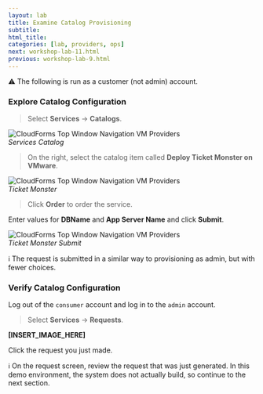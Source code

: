 ```yaml
---
layout: lab
title: Examine Catalog Provisioning
subtitle:
html_title:
categories: [lab, providers, ops]
next: workshop-lab-11.html
previous: workshop-lab-9.html
---
```


:warning: The following is run as a customer (not admin) account.

### Explore Catalog Configuration

> Select **Services** → **Catalogs**.

<img alt="CloudForms Top Window Navigation VM Providers" src="{{ site.baseurl }}/www-default/screenshots/cfme-services-catalog.png"/><br/>
*Services Catalog*

> On the right, select the catalog item called **Deploy Ticket Monster on VMware**.

<img alt="CloudForms Top Window Navigation VM Providers" src="{{ site.baseurl }}/www-default/screenshots/cfme-ticket-monster.png"/><br/>
*Ticket Monster*

> Click **Order** to order the service.

Enter values for **DBName** and **App Server Name** and click **Submit**.

<img alt="CloudForms Top Window Navigation VM Providers" src="{{ site.baseurl }}/www-default/screenshots/cfme-ticket-monster-submit.png"/><br/>
*Ticket Monster Submit*

:information_source: The request is submitted in a similar way to provisioning as admin, but with fewer choices.

### Verify Catalog Configuration

Log out of the `consumer` account and log in to the `admin` account.

> Select **Services** → **Requests**.

**[INSERT_IMAGE_HERE]**

Click the request you just made.

:information_source: On the request screen, review the request that was just generated.  In this demo environment, the system does not actually build, so continue to the next section.
